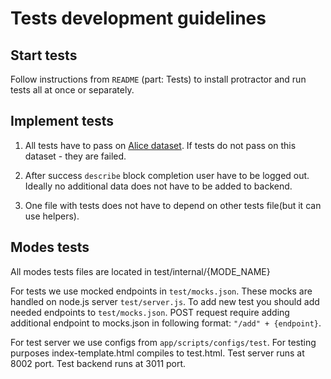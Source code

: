 # Tests development guidelines

## Start tests

Follow instructions from `README` (part: Tests) to install protractor and run tests all at once or separately.

## Implement tests

1. All tests have to pass on [Alice dataset][1]. If tests do not pass on this dataset - they are failed.

2. After success `describe` block completion user have to be logged out.
Ideally no additional data does not have to be added to backend.

3. One file with tests does not have to depend on other tests file(but it can use helpers).

[1]: http://nodeconductor.readthedocs.org/en/stable/developer/sample-data.html

## Modes tests

All modes tests files are located in test/internal/{MODE_NAME}

For tests we use mocked endpoints in `test/mocks.json`. These mocks are handled on node.js server `test/server.js`.
To add new test you should add needed endpoints to `test/mocks.json`. POST request require adding additional endpoint
to mocks.json in following format: `"/add" + {endpoint}`.

For test server we use configs from `app/scripts/configs/test`. For testing purposes index-template.html compiles
to test.html. Test server runs at 8002 port. Test backend runs at 3011 port.
